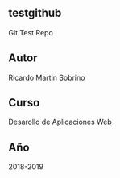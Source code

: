 ## testgithub
Git Test Repo

## Autor
Ricardo Martin Sobrino

## Curso
Desarollo de Aplicaciones Web

## Año
2018-2019
